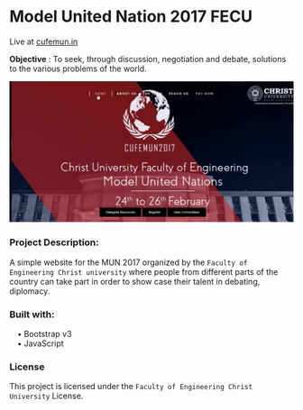 # Model United Nation 2017 FECU 
Live at [cufemun.in](cufemun.in)

<b>Objective</b> : To seek, through discussion, negotiation and debate, solutions to the various problems of the world.

![Demo gif](https://github.com/Chakru/Model-United-Nation-2017/blob/master/Readme.gif)

### Project Description:

A simple website for the MUN 2017 organized by the `Faculty of Engineering Christ university` where people from different parts of the country can take part in order to show case their talent in debating, diplomacy.


### Built with: <br>
&emsp;•	Bootstrap v3 <br>
&emsp;•	JavaScript <br>


### License

This project is licensed under the `Faculty of Engineering Christ University` License.


